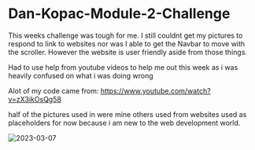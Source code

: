# Dan-Kopac-Module-2-Challenge

This weeks challenge was tough for me. I still couldnt get my pictures to respond to link to websites nor was I able to get the Navbar to move with the scroller. However the website is user friendly aside from those things.

Had to use help from youtube videos to help me out this week as i was heavily confused on what i was doing wrong

Alot of my code came from: https://www.youtube.com/watch?v=zX3ikOsQg58

half of the pictures used in were mine others used from websites used as placeholders for now because i am new to the web development world.

![2023-03-07](https://user-images.githubusercontent.com/123705636/223515871-f9998b4e-97bf-4491-8a0d-d59118122cd0.png)
